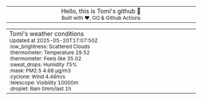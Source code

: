 
<div align="center">
<table>
<tbody>
<td align="center">
<img width="2000" height="0"><br>
Hello, this is Tomi's github 👋<br>
<sup>Built with ❤️, GO & Github Actions</sup><br>
<img width="2000" height="0">
</td>
</tbody>
</table>
</div>
<table>
<tbody>
<td align="left">
<img width="2000" height="0"><br>
Tomi's weather conditions<br>
<sup>Updated at 2025-05-20T17:07:50Z</sup><br>
<sup>:low_brightness: Scattered Clouds</sup><br>
<sup>:thermometer: Temperature 29.52 </sup><br>
<sup>:thermometer: Feels like 35.02</sup><br>
<sup>:sweat_drops: Humidity 75%</sup><br>
<sup>:mask: PM2.5 4.68 μg/m3</sup><br>
<sup>:cyclone: Wind 4.46m/s </sup><br>
<sup>:telescope: Visibility 10000m </sup><br>
<sup>:droplet: Rain 0mm/last 1h </sup><br>
<img width="2000" height="0">
</td>
<td align="left">
<img width="2000" height="0"><br>
<br>
<img width="2000" height="0">
</td>
</tbody>
</table>
</div>
    